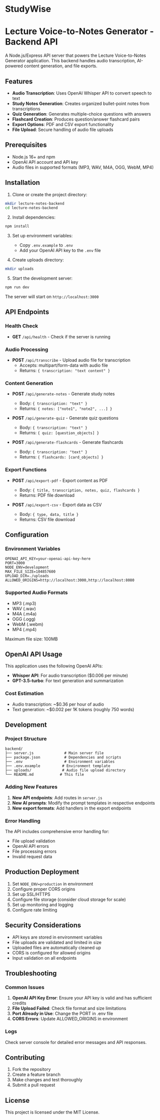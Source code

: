 # StudyWise
# Lecture Voice-to-Notes Generator - Backend API

A Node.js/Express API server that powers the Lecture Voice-to-Notes Generator application. This backend handles audio transcription, AI-powered content generation, and file exports.

## Features

- **Audio Transcription**: Uses OpenAI Whisper API to convert speech to text
- **Study Notes Generation**: Creates organized bullet-point notes from transcriptions
- **Quiz Generation**: Generates multiple-choice questions with answers
- **Flashcard Creation**: Produces question/answer flashcard pairs
- **Export Options**: PDF and CSV export functionality
- **File Upload**: Secure handling of audio file uploads

## Prerequisites

- Node.js 16+ and npm
- OpenAI API account and API key
- Audio files in supported formats (MP3, WAV, M4A, OGG, WebM, MP4)

## Installation

1. Clone or create the project directory:
```bash
mkdir lecture-notes-backend
cd lecture-notes-backend
```

2. Install dependencies:
```bash
npm install
```

3. Set up environment variables:
   - Copy `.env.example` to `.env`
   - Add your OpenAI API key to the `.env` file

4. Create uploads directory:
```bash
mkdir uploads
```

5. Start the development server:
```bash
npm run dev
```

The server will start on `http://localhost:3000`

## API Endpoints

### Health Check
- **GET** `/api/health` - Check if the server is running

### Audio Processing
- **POST** `/api/transcribe` - Upload audio file for transcription
  - Accepts: multipart/form-data with audio file
  - Returns: `{ transcription: "text content" }`

### Content Generation
- **POST** `/api/generate-notes` - Generate study notes
  - Body: `{ transcription: "text" }`
  - Returns: `{ notes: ["note1", "note2", ...] }`

- **POST** `/api/generate-quiz` - Generate quiz questions
  - Body: `{ transcription: "text" }`
  - Returns: `{ quiz: [question_objects] }`

- **POST** `/api/generate-flashcards` - Generate flashcards
  - Body: `{ transcription: "text" }`
  - Returns: `{ flashcards: [card_objects] }`

### Export Functions
- **POST** `/api/export-pdf` - Export content as PDF
  - Body: `{ title, transcription, notes, quiz, flashcards }`
  - Returns: PDF file download

- **POST** `/api/export-csv` - Export data as CSV
  - Body: `{ type, data, title }`
  - Returns: CSV file download

## Configuration

### Environment Variables

```env
OPENAI_API_KEY=your-openai-api-key-here
PORT=3000
NODE_ENV=development
MAX_FILE_SIZE=104857600
UPLOAD_DIR=./uploads
ALLOWED_ORIGINS=http://localhost:3000,http://localhost:8080
```

### Supported Audio Formats

- MP3 (.mp3)
- WAV (.wav)
- M4A (.m4a)
- OGG (.ogg)
- WebM (.webm)
- MP4 (.mp4)

Maximum file size: 100MB

## OpenAI API Usage

This application uses the following OpenAI APIs:
- **Whisper API**: For audio transcription ($0.006 per minute)
- **GPT-3.5-turbo**: For text generation and summarization

### Cost Estimation
- Audio transcription: ~$0.36 per hour of audio
- Text generation: ~$0.002 per 1K tokens (roughly 750 words)

## Development

### Project Structure
```
backend/
├── server.js              # Main server file
├── package.json           # Dependencies and scripts
├── .env                   # Environment variables
├── .env.example          # Environment template
├── uploads/              # Audio file upload directory
└── README.md            # This file
```

### Adding New Features

1. **New API endpoints**: Add routes in `server.js`
2. **New AI prompts**: Modify the prompt templates in respective endpoints
3. **New export formats**: Add handlers in the export endpoints

### Error Handling

The API includes comprehensive error handling for:
- File upload validation
- OpenAI API errors
- File processing errors
- Invalid request data

## Production Deployment

1. Set `NODE_ENV=production` in environment
2. Configure proper CORS origins
3. Set up SSL/HTTPS
4. Configure file storage (consider cloud storage for scale)
5. Set up monitoring and logging
6. Configure rate limiting

## Security Considerations

- API keys are stored in environment variables
- File uploads are validated and limited in size
- Uploaded files are automatically cleaned up
- CORS is configured for allowed origins
- Input validation on all endpoints

## Troubleshooting

### Common Issues

1. **OpenAI API Key Error**: Ensure your API key is valid and has sufficient credits
2. **File Upload Failed**: Check file format and size limitations
3. **Port Already in Use**: Change the PORT in .env file
4. **CORS Errors**: Update ALLOWED_ORIGINS in environment

### Logs

Check server console for detailed error messages and API responses.

## Contributing

1. Fork the repository
2. Create a feature branch
3. Make changes and test thoroughly
4. Submit a pull request

## License

This project is licensed under the MIT License.
